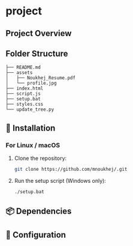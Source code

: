 # project

## Project Overview


## Folder Structure

<!-- TREE_START -->
```
├── README.md
├── assets
│   ├── Noukhej_Resume.pdf
│   └── profile.jpg
├── index.html
├── script.js
├── setup.bat
├── styles.css
└── update_tree.py
```
<!-- TREE_END -->


## 🚀 Installation

### For Linux / macOS

1. Clone the repository:
   ```bash
   git clone https://github.com/mnoukhej/.git

2. Run the setup script (Windows only):
   ```bash
   ./setup.bat


## 📦 Dependencies
<!-- - Python 3.7+
- pandas
- openpyxl
- numpy -->

## 🔧 Configuration

